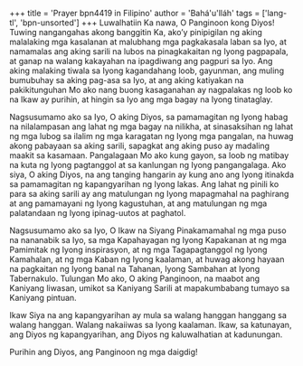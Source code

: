 +++
title = 'Prayer bpn4419 in Filipino'
author = 'Bahá'u'lláh'
tags = ['lang-tl', 'bpn-unsorted']
+++
Luwalhatiin Ka nawa, O Panginoon kong Diyos! Tuwing nangangahas akong banggitin Ka, ako’y pinipigilan ng aking malalaking mga kasalanan at malubhang mga pagkakasala laban sa Iyo, at namamalas ang aking sarili na lubos na pinagkakaitan ng Iyong pagpapala, at ganap na walang kakayahan na ipagdiwang ang pagpuri sa Iyo. Ang aking malaking tiwala sa Iyong kagandahang loob, gayunman, ang muling bumubuhay sa aking pag-asa sa Iyo, at ang aking katiyakan na pakikitunguhan Mo ako nang buong kasaganahan ay nagpalakas ng loob ko na Ikaw ay purihin, at hingin sa Iyo ang mga bagay na Iyong tinataglay.

Nagsusumamo ako sa Iyo, O aking Diyos, sa pamamagitan ng Iyong habag na nilalampasan ang lahat ng mga bagay na nilikha, at sinasaksihan ng lahat ng mga lubog sa ilalim ng mga karagatan ng Iyong mga pangalan, na huwag akong pabayaan sa aking sarili, sapagkat ang aking puso ay madaling maakit sa kasa­maan. Pangalagaan Mo ako kung gayon, sa loob ng matibay na kuta ng Iyong pagtanggol at sa kanlungan ng Iyong pangangalaga. Ako siya, O aking Diyos, na ang tanging hangarin ay kung ano ang Iyong itinakda sa pamamagitan ng kapangyarihan ng Iyong lakas. Ang lahat ng pinili ko para sa aking sarili ay ang matulungan ng Iyong mapagmahal na paghirang at ang pamamayani ng Iyong kagustuhan, at ang matulungan ng mga palatandaan ng Iyong ipinag-uutos at paghatol.

Nagsusumamo ako sa Iyo, O Ikaw na Siyang Pinakamamahal ng mga puso na nananabik sa Iyo, sa mga Kapahayagan ng Iyong Kapakanan at ng mga Pamimitak ng Iyong inspirasyon, at ng mga Tagapagtanggol ng Iyong Kamahalan, at ng mga Kaban ng Iyong kaalaman, at huwag akong hayaan na pagkaitan ng Iyong banal na Tahanan, Iyong Sambahan at Iyong Tabernakulo. Tulungan Mo ako, O aking Panginoon, na maabot ang Kaniyang liwasan, umikot sa Kaniyang Sarili at mapakumbabang tumayo sa Kaniyang pintuan.

Ikaw Siya na ang kapangyarihan ay mula sa walang hanggan hanggang sa walang hanggan. Walang nakaiiwas sa Iyong kaalaman. Ikaw, sa katunayan, ang Diyos ng kapangyarihan, ang Diyos ng kaluwalhatian at kadunungan.

Purihin ang Diyos, ang Panginoon ng mga daigdig!
